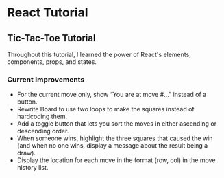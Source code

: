 # React Tutorial

## Tic-Tac-Toe Tutorial
Throughout this tutorial, I learned the power of React's elements, components, props, and states.

### Current Improvements
- For the current move only, show “You are at move #…” instead of a button.
- Rewrite Board to use two loops to make the squares instead of hardcoding them.
- Add a toggle button that lets you sort the moves in either ascending or descending order.
- When someone wins, highlight the three squares that caused the win (and when no one wins, display a message about the result being a draw).
- Display the location for each move in the format (row, col) in the move history list.
